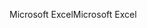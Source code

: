 <span data-ttu-id="ef674-101">Microsoft Excel</span><span class="sxs-lookup"><span data-stu-id="ef674-101">Microsoft Excel</span></span>